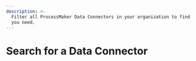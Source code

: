 ```yaml
---
description: >-
  Filter all ProcessMaker Data Connectors in your organization to find that one
  you need.
---
```


# Search for a Data Connector


